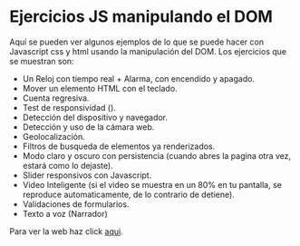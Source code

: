 # Ejercicios JS manipulando el DOM
Aquí se pueden ver algunos ejemplos de lo que se puede hacer con Javascript css y html usando la manipulación del DOM. Los ejercicios que se muestran son:

- Un Reloj con tiempo real + Alarma, con encendido y apagado.
- Mover un elemento HTML con el teclado.
- Cuenta regresiva.
- Test de responsividad ().
- Detección del dispositivo y navegador.
- Detección y uso de la cámara web.
- Geolocalización.
- Filtros de busqueda de elementos ya renderizados.
- Modo claro y oscuro con persistencia (cuando abres la pagina otra vez, estará como lo dejaste).
- Slider responsivos con Javascript.
- Video Inteligente (si el video se muestra en un 80% en tu pantalla, se reproduce automaticamente, de lo contrario de detiene).
- Validaciones de formularios.
- Texto a voz (Narrador)

Para ver la web haz click [aqui](https://dom-app.vercel.app/).

